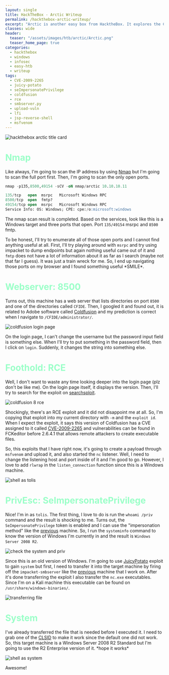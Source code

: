 ```yaml
---
layout: single
title: HackTheBox - Arctic Writeup
permalink: /hackthebox-arctic-writeup/
excerpt: "Arctic is another easy box from HacktheBox. It explores the Coldfusion webserver that I can upload an arbitrary file without authentication and abuse the seimpersonateprivilege token to get a shell as a system."
classes: wide
header:
  teaser: "/assets/images/htb/arctic/Arctic.png"
  teaser_home_page: true  
categories:
  - hackthebox
  - windows
  - infosec
  - easy-htb
  - writeup
tags:
  - CVE-2009-2265
  - juicy-potato
  - seImpersonatePrivilege
  - coldfusion
  - rce
  - smbserver.py
  - upload-vuln
  - lfi
  - jsp-reverse-shell
  - msfvenom
---
```


![hackthebox arctic title card](/assets/images/htb/arctic/Arctic.png)

# <font color="#9bffc8">Nmap</font>
Like always, I'm going to scan the IP address by using [Nmap](https://nmap.org/) but I'm going to scan the full port first. Then, I'm going to scan the only open ports.

```sql
nmap -p135,8500,49154 -sCV -oN nmap/arctic 10.10.10.11

135/tcp   open  msrpc   Microsoft Windows RPC
8500/tcp  open  fmtp?
49154/tcp open  msrpc   Microsoft Windows RPC
Service Info: OS: Windows; CPE: cpe:/o:microsoft:windows
```

The nmap scan result is completed. Based on the services, look like this is a Windows target and three ports that open. Port `135/49154` msrpc and `8500` fmtp.

To be honest, I'll try to enumerate all of those open ports and I cannot find anything useful at all. First, I'll try playing around with `msrpc` and try using impacket to dump endpoints but again nothing useful came out of it and `fmtp` does not have a lot of information about it as far as I search (maybe not that far I guess). It was just a train wreck for me. So, I end up navigating those ports on my browser and I found something useful \*SMILE\*.

# <font color="#9bffc8">Webserver: 8500</font>
Turns out, this machine has a web server that lists directories on port `8500` and one of the directories called `CFIDE`. Then, I googled it and found out, it is related to Adobe software called [Coldfusion](https://www.adobe.com/products/coldfusion-standard.html) and my prediction is correct when I navigate to `/CFIDE/administrator/`.

![coldfusion login page](/assets/images/htb/arctic/coldfusion-login-page.png)

On the login page, I can't change the username but the password input field is something else. When I'll try to put something in the password field, then I click on `login`. Suddenly, it changes the string into something else.

# <font color="#9bffc8">Foothold: RCE</font>
Well, I don't want to waste any time looking deeper into the login page (plz don't be like me). On the login page itself, it displays the version. Then, I'll try to search for the exploit on [searchsploit](https://www.exploit-db.com/searchsploit).

![coldfusion 8 rce](/assets/images/htb/arctic/coldfusion-8-rce.png)

Shockingly, there's an RCE exploit and it did not disappoint me at all. So, I'm copying that exploit into my current directory with `-m` and the `exploit id`. When I expect the exploit, it says this version of Coldfusion has a CVE assigned to it called [CVE-2009-2265](https://nvd.nist.gov/vuln/detail/CVE-2009-2265) and vulnerabilities can be found in FCKeditor before 2.6.4.1 that allows remote attackers to create executable files. 

So, this exploits that I have right now, it's going to create a payload through `msfvenom` and upload it, and also started the `nc` listener. Well, I need to change the listening host and port inside of it and I'm good to go. However, I love to add `rlwrap` in the `listen_connection` function since this is a Windows machine.

![shell as tolis](/assets/images/htb/arctic/shell-tolis.png)

# <font color="#9bffc8">PrivEsc: SeImpersonatePrivilege</font>
Nice! I'm in as `tolis`. The first thing, I love to do is run the `whoami /priv` command and the result is shocking to me. Turns out, the `SeImpersonatePrivilege` token is enabled and I can use the "impersonation method" like the [previous](https://shafiqaiman.com/hackthebox-sheild-writeup/) machine. So, I run the `systeminfo` command to know the version of Windows I'm currently in and the result is `Windows Server 2008 R2`. 

![check the system and priv](/assets/images/htb/arctic/check-system-and-priv.png)

Since this is an old version of Windows. I'm going to use [JuicyPotato](https://github.com/ohpe/juicy-potato/releases) exploit to gain `system` but first, I need to transfer it into the target machine by firing off the `impacket-smbserver` like the [previous](https://shafiqaiman.com/hackthebox-grandpa-writeup/) machine that I work on. After it's done transferring the exploit I also transfer the `nc.exe` executables. Since I'm on a Kali machine this executable can be found on `/usr/share/windows-binaries/`.

![transferring file](/assets/images/htb/arctic/transfer-file.png)

# <font color="#9bffc8">System</font>
I've already transferred the file that is needed before I executed it. I need to grab one of the [CLSID](https://ohpe.it/juicy-potato/CLSID/Windows_Server_2008_R2_Enterprise/) to make it work since the default one did not work. So, this target machine is a Windows Server 2008 R2 Standard but I'm going to use the R2 Enterprise version of it. \*hope it works\*

![shell as system](/assets/images/htb/arctic/shell-system.png)

Awesome!